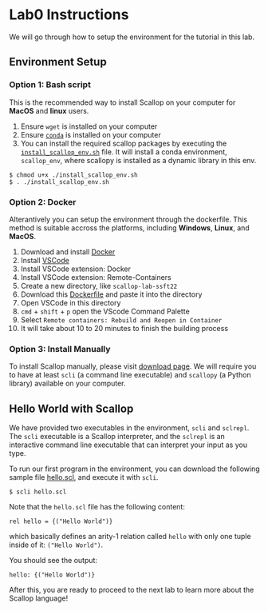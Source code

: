 # Lab0 Instructions

We will go through how to setup the environment for the tutorial in this lab.

## Environment Setup

### Option 1: Bash script

This is the recommended way to install Scallop on your computer for **MacOS** and **linux** users.

1. Ensure `wget` is installed on your computer
2. Ensure [`conda`](https://www.anaconda.com) is installed on your computer
3. You can install the required scallop packages by executing the [`install_scallop_env.sh`](/ssft22/labs/install_scallop_env.sh) file. It will install a conda environment, `scallop_env`, where scallopy is installed as a dynamic library in this env.

```
$ chmod u+x ./install_scallop_env.sh
$ . ./install_scallop_env.sh
```

### Option 2: Docker

Alterantively you can setup the environment through the dockerfile.
This method is suitable accross the platforms, including **Windows**, **Linux**, and **MacOS**.

1. Download and install [Docker](https://www.docker.com)
2. Install [VSCode](https://code.visualstudio.com)
3. Install VSCode extension: Docker
4. Install VSCode extension: Remote-Containers
5. Create a new directory, like `scallop-lab-ssft22`
6. Download this [Dockerfile](/ssft22/labs/Dockerfile) and paste it into the directory
7. Open VSCode in this directory
8. `cmd` + `shift` + `p` open the VScode Command Palette
9. Select `Remote containers: Rebuild and Reopen in Container`
10. It will take about 10 to 20 minutes to finish the building process

### Option 3: Install Manually

To install Scallop manually, please visit [download page](/download.html).
We will require you to have at least `scli` (a command line executable) and `scallopy` (a Python library)
available on your computer.

## Hello World with Scallop

We have provided two executables in the environment, `scli` and `sclrepl`.
The `scli` executable is a Scallop interpreter,
and the `sclrepl` is an interactive command line executable that can interpret your input as you type.

To run our first program in the environment,
you can download the following sample file [hello.scl](/examples/hello.scl),
and execute it with `scli`.

```
$ scli hello.scl
```

Note that the `hello.scl` file has the following content:

``` scl
rel hello = {("Hello World")}
```

which basically defines an arity-1 relation called `hello` with only one tuple inside of it: `("Hello World")`.

You should see the output:

```
hello: {("Hello World")}
```

After this, you are ready to proceed to the next lab to learn more about the Scallop language!
